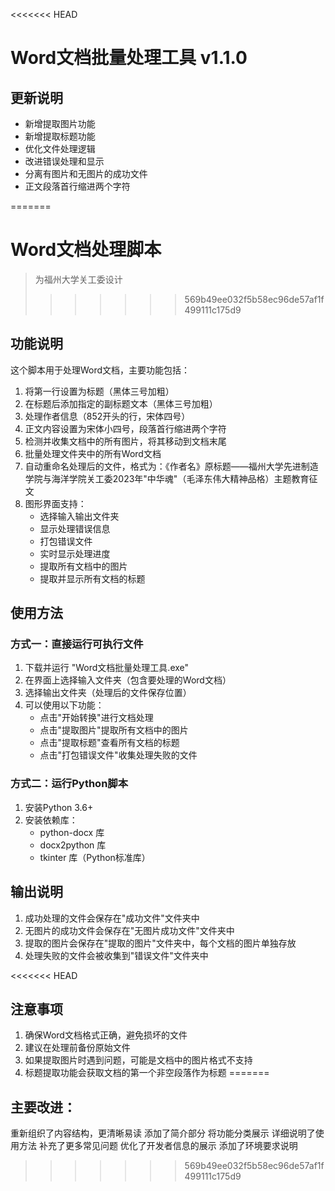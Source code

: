 <<<<<<< HEAD
# Word文档批量处理工具 v1.1.0

## 更新说明
- 新增提取图片功能
- 新增提取标题功能
- 优化文件处理逻辑
- 改进错误处理和显示
- 分离有图片和无图片的成功文件
- 正文段落首行缩进两个字符

=======
# Word文档处理脚本
> 为福州大学关工委设计
>>>>>>> 569b49ee032f5b58ec96de57af1f499111c175d9
## 功能说明
这个脚本用于处理Word文档，主要功能包括：
1. 将第一行设置为标题（黑体三号加粗）
2. 在标题后添加指定的副标题文本（黑体三号加粗）
3. 处理作者信息（852开头的行，宋体四号）
4. 正文内容设置为宋体小四号，段落首行缩进两个字符
5. 检测并收集文档中的所有图片，将其移动到文档末尾
6. 批量处理文件夹中的所有Word文档
7. 自动重命名处理后的文件，格式为：《作者名》原标题——福州大学先进制造学院与海洋学院关工委2023年"中华魂"（毛泽东伟大精神品格）主题教育征文
8. 图形界面支持：
   - 选择输入输出文件夹
   - 显示处理错误信息
   - 打包错误文件
   - 实时显示处理进度
   - 提取所有文档中的图片
   - 提取并显示所有文档的标题

## 使用方法
### 方式一：直接运行可执行文件
1. 下载并运行 "Word文档批量处理工具.exe"
2. 在界面上选择输入文件夹（包含要处理的Word文档）
3. 选择输出文件夹（处理后的文件保存位置）
4. 可以使用以下功能：
   - 点击"开始转换"进行文档处理
   - 点击"提取图片"提取所有文档中的图片
   - 点击"提取标题"查看所有文档的标题
   - 点击"打包错误文件"收集处理失败的文件

### 方式二：运行Python脚本
1. 安装Python 3.6+
2. 安装依赖库：
   - python-docx 库
   - docx2python 库
   - tkinter 库（Python标准库）

## 输出说明
1. 成功处理的文件会保存在"成功文件"文件夹中
2. 无图片的成功文件会保存在"无图片成功文件"文件夹中
3. 提取的图片会保存在"提取的图片"文件夹中，每个文档的图片单独存放
4. 处理失败的文件会被收集到"错误文件"文件夹中

<<<<<<< HEAD
## 注意事项
1. 确保Word文档格式正确，避免损坏的文件
2. 建议在处理前备份原始文件
3. 如果提取图片时遇到问题，可能是文档中的图片格式不支持
4. 标题提取功能会获取文档的第一个非空段落作为标题
=======
## 主要改进：
重新组织了内容结构，更清晰易读
添加了简介部分
将功能分类展示
详细说明了使用方法
补充了更多常见问题
优化了开发者信息的展示
添加了环境要求说明
>>>>>>> 569b49ee032f5b58ec96de57af1f499111c175d9
